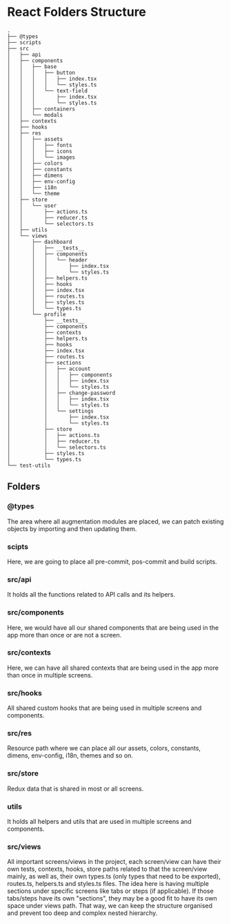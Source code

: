 # React Folders Structure

```
.
├── @types
├── scripts
├── src
│   ├── api
│   ├── components
│   │   ├── base
│   │   │   ├── button
│   │   │   │   ├── index.tsx
│   │   │   │   └── styles.ts
│   │   │   └── text-field
│   │   │       ├── index.tsx
│   │   │       └── styles.ts
│   │   ├── containers
│   │   └── modals
│   ├── contexts
│   ├── hooks
│   ├── res
│   │   ├── assets
│   │   │   ├── fonts
│   │   │   ├── icons
│   │   │   └── images
│   │   ├── colors
│   │   ├── constants
│   │   ├── dimens
│   │   ├── env-config
│   │   ├── i18n
│   │   └── theme
│   ├── store
│   │   └── user
│   │       ├── actions.ts
│   │       ├── reducer.ts
│   │       └── selectors.ts
│   ├── utils
│   └── views
│       ├── dashboard
│       │   ├── __tests__
│       │   ├── components
│       │   │   └── header
│       │   │       ├── index.tsx
│       │   │       └── styles.ts
│       │   ├── helpers.ts
│       │   ├── hooks
│       │   ├── index.tsx
│       │   ├── routes.ts
│       │   ├── styles.ts
│       │   └── types.ts
│       └── profile
│           ├── __tests__
│           ├── components
│           ├── contexts
│           ├── helpers.ts
│           ├── hooks
│           ├── index.tsx
│           ├── routes.ts
│           ├── sections
│           │   ├── account
│           │   │   ├── components
│           │   │   ├── index.tsx
│           │   │   └── styles.ts
│           │   ├── change-password
│           │   │   ├── index.tsx
│           │   │   └── styles.ts
│           │   └── settings
│           │       ├── index.tsx
│           │       └── styles.ts
│           ├── store
│           │   ├── actions.ts
│           │   ├── reducer.ts
│           │   └── selectors.ts
│           ├── styles.ts
│           └── types.ts
└── test-utils
```

## Folders

### **@types**

The area where all augmentation modules are placed, we can patch existing objects by importing and then updating them.

### **scipts**

Here, we are going to place all pre-commit, pos-commit and build scripts.

### **src/api**

It holds all the functions related to API calls and its helpers.

### **src/components**

Here, we would have all our shared components that are being used in the app more than once or are not a screen.

### **src/contexts**

Here, we can have all shared contexts that are being used in the app more than once in multiple screens.

### **src/hooks**

All shared custom hooks that are being used in multiple screens and components.

### **src/res**

Resource path where we can place all our assets, colors, constants, dimens, env-config, i18n, themes and so on.

### **src/store**

Redux data that is shared in most or all screens.

### **utils**

It holds all helpers and utils that are used in multiple screens and components.

### **src/views**

All important screens/views in the project, each screen/view can have their own tests, contexts, hooks, store paths related to that the screen/view mainly, as well as, their own types.ts (only types that need to be exported), routes.ts, helpers.ts and styles.ts files. The idea here is having multiple sections under specific screens like tabs or steps (if applicable). If those tabs/steps have its own "sections", they may be a good fit to have its own space under views path. That way, we can keep the structure organised and prevent too deep and complex nested hierarchy.
